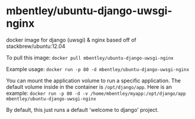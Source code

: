 mbentley/ubuntu-django-uwsgi-nginx
==================

docker image for django (uwsgi) & nginx
based off of stackbrew/ubuntu:12.04

To pull this image:
`docker pull mbentley/ubuntu-django-uwsgi-nginx`

Example usage:
`docker run -p 80 -d mbentley/ubuntu-django-uwsgi-nginx`

You can mount the application volume to run a specific application.  The default volume inside in the container is `/opt/django/app`.  Here is an example:
`docker run -p 80 -d -v /home/mbentley/myapp:/opt/django/app mbentley/ubuntu-django-uwsgi-nginx`

By default, this just runs a default 'welcome to django' project.
